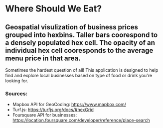 # Where Should We Eat?

## Geospatial visulization of business prices grouped into hexbins. Taller bars coorespond to a densely populated hex cell. The opacity of an individual hex cell cooresponds to the average menu price in that area.

Sometimes the hardest question of all! This application is designed to help find and explore local businesses based on type of food or drink you're looking for.

### Sources:
- Mapbox API for GeoCoding: https://www.mapbox.com/
- Turf.js: https://turfjs.org/docs/#hexGrid
- Foursquare API for businesses: https://location.foursquare.com/developer/reference/place-search



